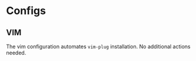 # Configs

## VIM

The vim configuration automates `vim-plug` installation. No additional actions needed.